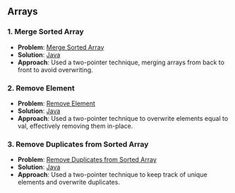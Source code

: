 ## Arrays

### 1. Merge Sorted Array
- **Problem**: [Merge Sorted Array](https://leetcode.com/problems/merge-sorted-array/)
- **Solution**: [Java](./Arrays/MergeSortedArray.java)
- **Approach**: Used a two-pointer technique, merging arrays from back to front to avoid overwriting.

### 2. Remove Element
- **Problem**: [Remove Element](https://leetcode.com/problems/remove-element/)
- **Solution**: [Java](./Arrays/RemoveElement.java)
- **Approach**: Used a two-pointer technique to overwrite elements equal to val, effectively removing them in-place.

### 3. Remove Duplicates from Sorted Array
- **Problem**: [Remove Duplicates from Sorted Array](https://leetcode.com/problems/remove-duplicates-from-sorted-array/)
- **Solution**: [Java](./Arrays/RemoveDuplicatesFromSortedArray.java)
- **Approach**: Used a two-pointer technique to keep track of unique elements and overwrite duplicates.